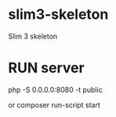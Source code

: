 # slim3-skeleton
Slim 3 skeleton

# RUN server

php -S 0.0.0.0:8080 -t public

or composer run-script start
